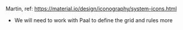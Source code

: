 Martin, ref: https://material.io/design/iconography/system-icons.html
- We will need to work with Paal to define the grid and rules more